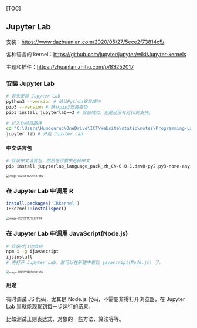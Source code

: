 

[TOC]

## Jupyter Lab



安装：https://www.dazhuanlan.com/2020/05/27/5ece2f73814c5/

各种语言的 kernel：https://github.com/jupyter/jupyter/wiki/Jupyter-kernels

主题和插件：https://zhuanlan.zhihu.com/p/83252017



### 安装 Jupyter Lab

````bash
# 首先安装 Jupyter Lab
python3 --version # 确认Python安装成功
pip3 --version # 确认pip3安装成功
pip3 install jupyterlab==3 # 安装成功，但是还没有对js的支持。

# 进入你项目路径
cd "C:\Users\Humoonruc\OneDrive\ICT\Website\static\notes\Programming-Language\Notes-JavaScript\3-Node.js\303-jupyter-node"
jupyter lab # 开启 Jupyter Lab
````

#### 中文语言包

```bash
# 安装中文语言包，然后在设置中选择中文
pip install jupyterlab_language_pack_zh_CN-0.0.1.dev0-py2.py3-none-any.whl
```

<img src="http://humoon-image-hosting-service.oss-cn-beijing.aliyuncs.com/img/typora/JavaScript/image-20210514200837662.png" alt="image-20210514200837662" style="zoom:50%;" />



### 在 Jupyter Lab 中调用 R

```R
install.packages('IRkernel')
IRkernel::installspec()
```

<img src="http://humoon-image-hosting-service.oss-cn-beijing.aliyuncs.com/img/typora/JavaScript/image-20210514213338166.png" alt="image-20210514213338166" style="zoom:50%;" />



### 在 Jupyter Lab 中调用 JavaScript(Node.js)

```bash
# 安装对js的支持
npm i -g ijavascript
ijsinstall
# 再打开 Jupyter Lab，就可以在新建中看到 javascript(Node.js) 了。
```

<img src="http://humoon-image-hosting-service.oss-cn-beijing.aliyuncs.com/img/typora/JavaScript/image-20210514200931385.png" alt="image-20210514200931385" style="zoom:50%;" />

#### 用途

有时调试 JS 代码，尤其是 Node.js 代码，不需要非得打开浏览器，在 Jupyter Lab 里就能观察到每一步运行的结果。

比如测试正则表达式、对象的一些方法、算法等等。
